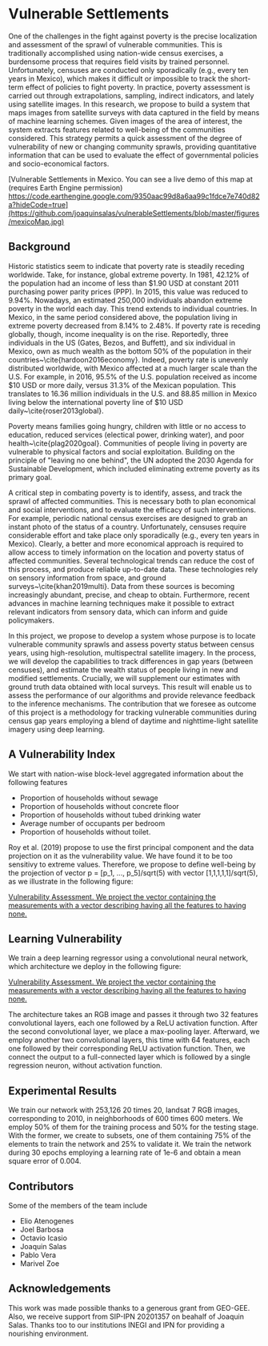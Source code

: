 # Vulnerable Settlements

One of the challenges in the fight against poverty is the precise localization and assessment of the  sprawl of vulnerable communities. This is traditionally accomplished using nation-wide census exercises, a burdensome process that  requires field visits by trained personnel. Unfortunately, censuses are conducted only sporadically (e.g., every ten years in Mexico), which makes it difficult or impossible to track the short-term effect of policies to fight poverty. In practice, poverty assessment is  carried out through extrapolations, sampling,  indirect indicators, and lately using satellite images. In this research, we propose to build a system that maps  images from  satellite surveys with data captured in the field by means of machine learning schemes. Given images of the area of interest, the system extracts features related to well-being of the communities considered. This strategy permits a quick assessment of the degree of vulnerability of new or changing community sprawls, providing quantitative information that can be used to evaluate the effect of governmental policies and socio-economical factors.

[Vulnerable Settlements in Mexico. You can see a live demo of this map at (requires Earth Engine permission) https://code.earthengine.google.com/9350aac99d8a6aa99c1fdce7e740d82a?hideCode=true](https://github.com/joaquinsalas/vulnerableSettlements/blob/master/figures/mexicoMap.jpg)

## Background

Historic statistics seem to indicate that poverty rate is steadily receding worldwide. Take, for instance, global extreme poverty. In 1981, 42.12% of the population had an income of less than $1.90 USD at constant 2011 purchasing power parity prices (PPP). In 2015, this value was reduced to 9.94%. Nowadays, an estimated 250,000 individuals abandon extreme poverty in the world each day. This trend extends to individual countries. In Mexico, in the same period considered above, the population living in extreme poverty decreased from 8.14% to 2.48%. If poverty rate is receding globally, though, income inequality is on the rise.  Reportedly, three individuals in the US (Gates, Bezos, and Buffett), and six individual in Mexico, own as much wealth as the bottom 50% of the population in their countries~\cite{hardoon2016economy}.  Indeed, poverty rate is  unevenly distributed worldwide, with Mexico affected at a much larger scale than the U.S. For example, in 2016, 95.5% of the U.S. population received as income  $10 USD or more daily, versus 31.3% of the Mexican population. This translates to  16.36 million individuals in the U.S.  and 88.85 million in Mexico living below the international poverty line of $10 USD daily~\cite{roser2013global}.


Poverty means families going hungry, children with little or no access to education, reduced services (electical power, drinking water), and  poor health~\cite{plag2020goal}. Communities of people living in poverty are vulnerable to physical factors and social exploitation.
Building on the principle of "leaving no one behind", the UN adopted the 2030 Agenda for Sustainable Development, which included eliminating extreme poverty as its primary goal. 

A critical step in combating poverty is to identify, assess, and track the sprawl of affected communities. This is necessary both to plan economical and social interventions, and to evaluate the efficacy of such interventions. For example, periodic national census exercises are designed to  grab an instant photo of the status of a country. Unfortunately, censuses  require considerable effort and take place only sporadically (e.g., every ten years in Mexico). Clearly, a better and more economical approach is required to allow access to timely information on the location and poverty status of affected communities. Several technological trends can reduce the cost of this process, and produce reliable up-to-date data. These technologies rely on sensory  information from space, and ground surveys~\cite{khan2019multi}. Data from these sources is becoming increasingly abundant,  precise, and cheap to obtain. 
Furthermore, recent advances in machine learning techniques make it possible to extract relevant indicators from sensory data, which can  inform and guide policymakers. 

In this project, we propose to develop a system whose purpose is to locate vulnerable community sprawls and assess poverty status between census years, using high-resolution, multispectral satellite imagery. In the process, we will develop the capabilities to track differences in gap years (between censuses), and estimate the wealth status of people living in new and modified settlements.  Crucially, we will supplement our estimates with ground truth data obtained with local surveys. This result will enable us to assess the performance of our algorithms and provide relevance feedback to the inference mechanisms. The contribution that we foresee as outcome of this project is a methodology for tracking vulnerable communities during census gap years employing a blend of daytime and nighttime-light satellite imagery using deep learning. 

## A Vulnerability Index

We start with nation-wise block-level aggregated information about the following features

+ Proportion of households without sewage
+ Proportion of households without concrete floor
+ Proportion of households without tubed drinking water
+ Average number of occupants per bedroom
+ Proportion of households without toilet. 


Roy et al. (2019) propose to use the first principal component and the data projection on it as the vulnerability value. We have found it to be too sensitivy to extreme values. Therefore, we propose to define well-being by the projection of vector p = [p_1, ..., p_5]/sqrt(5) with vector [1,1,1,1,1]/sqrt(5), as we illustrate in the following figure:

[Vulnerability Assessment. We project the vector containing the measurements with a vector describing having all the 
features to having none.](https://github.com/joaquinsalas/vulnerableSettlements/blob/master/figures/vulnerabilityProjection.jpg)


## Learning Vulnerability

We train a deep learning regressor using a convolutional neural network, which architecture we deploy in the following figure:

[Vulnerability Assessment. We project the vector containing the measurements with a vector describing having all the 
features to having none.](https://github.com/joaquinsalas/vulnerableSettlements/blob/master/figures/CNN.jpg)

The architecture takes an RGB image and passes it through two 32 features convolutional layers, each one followed by a ReLU activation function. After the second convolutional layer, we place a max-pooling layer. Afterward, we employ another two convolutional layers, this time with 64 features, each one followed by their corresponding ReLU activation function. Then, we connect the output to a full-connected layer which is followed by a single regression neuron, without activation function. 

## Experimental Results

We train our network with 253,126 20 times 20, landsat 7 RGB images, corresponding to 2010, in neighborhoods of 600 times 600 meters. We employ 50% of them for the training process and 50% for the testing stage. With the former, we create to subsets, one of them containing 75% of the elements to train the network and 25% to validate it. We train the network during 30 epochs employing a learning rate of 1e-6 and obtain a mean square error of 0.004. 

## Contributors
Some of the members of the team   include


+ Elio Atenogenes
+ Joel Barbosa
+ Octavio Icasio
+ Joaquin Salas
+ Pablo Vera
+ Marivel Zoe

## Acknowledgements
This work was made possible thanks to a generous grant from GEO-GEE. Also, we receive support from SIP-IPN 20201357
 on beahalf of Joaquin Salas. Thanks too to our institutions INEGI and IPN for providing a nourishing environment.
 




























